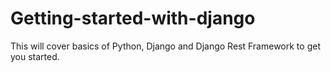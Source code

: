 # Getting-started-with-django
This will cover basics of Python, Django and Django Rest Framework to get you started.
